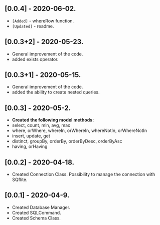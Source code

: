 ## [0.0.4] - 2020-06-02.

* `[Added]` - whereRow function.
* `[Updated]` - readme.

## [0.0.3+2] - 2020-05-23.

* General improvement of the code.
* added exists operator.

## [0.0.3+1] - 2020-05-15.

* General improvement of the code.
* added the ability to create nested queries.

## [0.0.3] - 2020-05-2.

* **Created the following model methods:**
* select, count, min, avg, max
* where, orWhere, whereIn, orWhereIn, whereNotIn, orWhereNotIn
* insert, update, get
* distinct, groupBy, orderBy, orderByDesc, orderByAsc
* having, orHaving

## [0.0.2] - 2020-04-18.
* Created Connection Class. Possibility to manage the connection with SQflite.

## [0.0.1] - 2020-04-9.
* Created Database Manager.
* Created SQLCommand.
* Created Schema Class.